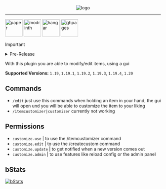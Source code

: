 <div align="center">
  <img alt="logo" src="https://github.com/Vxrpenter/Itemcustomizer/assets/110356385/d6179a53-b250-4d28-b4d1-2fa0bdfede0a">
</div>

---

[<img alt="paper" height="56" src="https://cdn.jsdelivr.net/npm/@intergrav/devins-badges@3/assets/cozy/supported/paper_vector.svg"/>](https://papermc.io/)
[<img alt="modrinth" height="56" src="https://cdn.jsdelivr.net/npm/@intergrav/devins-badges@3/assets/cozy/available/modrinth_vector.svg">](https://modrinth.com/plugin/itemcustomizer)
[<img alt="hangar" height="56" src="https://cdn.jsdelivr.net/npm/@intergrav/devins-badges@3/assets/cozy/available/hangar_vector.svg">](https://hangar.papermc.io/Vxrpenter/Itemcustomizer)
[<img alt="ghpages" height="56" src="https://cdn.jsdelivr.net/npm/@intergrav/devins-badges@3/assets/cozy/documentation/ghpages_vector.svg">](https://github.com/Vxrpenter/Itemcustomizer/wiki)
> [!IMPORTANT]
> <details>
> <summary>Pre-Release</summary>
>   This plugin is a pre-release, some features may not work yet or bugs may occur!!!
> </details>

With this plugin you are able to modify/edit items, using a gui

**Supported Versions:** `1.19`, `1.19.1`, `1.19.2`, `1.19.3`, `1.19.4`, `1.20`

## Commands

- `/edit` just use this commands when holding an item in your hand, the gui will open und you
                 will be able to customize the item to your liking
- `/itemcustomizer|customizer` currently not working

## Permissions
- `customize.use` | to use the /itemcustomizer command
- `customize.edit` | to use the /createcustom command
- `customize.update` | to get notified when a new version comes out
- `customize.admin` | to use features like reload config or the admin panel

## bStats
[<img alt="bStats" src="https://bstats.org/signatures/bukkit/Itemcustomizer.svg"/>](https://bstats.org/plugin/bukkit/Itemcustomizer/20886)

